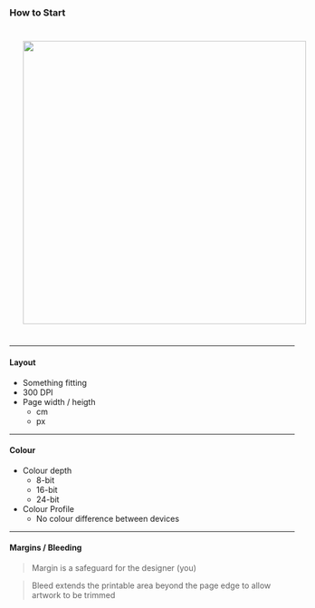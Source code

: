 ### How to Start

<img style="padding: 24px; height:500px;" src="./assets/Demo1.png">

---

#### Layout

- Something fitting
- 300 DPI
- Page width / heigth
  - cm
  - px

---

#### Colour

- Colour depth
  - 8-bit
  - 16-bit
  - 24-bit
- Colour Profile
  - No colour difference between devices

---

#### Margins / Bleeding

> Margin is a safeguard for the designer (you)

> Bleed extends the printable area beyond the page edge to allow artwork to be trimmed
